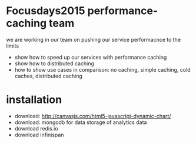 # Focusdays2015 performance-caching team
we are working in our team on pushing our service performacnce to the limits
* show how to speed up our services with performance caching
* show how to distributed caching
* how to show use cases in comparison: no caching, simple caching, cold caches, distributed caching

# installation
* download: http://canvasjs.com/html5-javascript-dynamic-chart/
* download: mongodb for data storage of analytics data
* download redis.io
* download infinispan 

